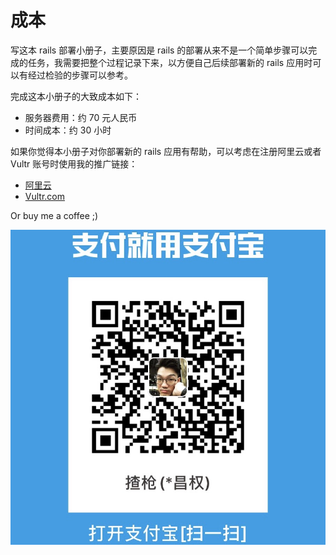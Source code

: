# 成本

写这本 rails 部署小册子，主要原因是 rails 的部署从来不是一个简单步骤可以完成的任务，我需要把整个过程记录下来，以方便自己后续部署新的 rails 应用时可以有经过检验的步骤可以参考。

完成这本小册子的大致成本如下：

- 服务器费用：约 70 元人民币
- 时间成本：约 30 小时

如果你觉得本小册子对你部署新的 rails 应用有帮助，可以考虑在注册阿里云或者 Vultr 账号时使用我的推广链接：

- [阿里云](https://promotion.aliyun.com/ntms/yunparter/invite.html?userCode=3tfq70ed)
- [Vultr.com](https://www.vultr.com/?ref=7367765)

Or buy me a coffee ;)

![Alipay](images/alipay.jpg)
